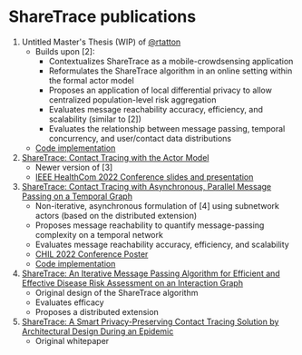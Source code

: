 # ShareTrace publications

1. Untitled Master's Thesis (WIP) of [@rtatton](https://github.com/rtatton)
   - Builds upon [2]:
      - Contextualizes ShareTrace as a mobile-crowdsensing application
      - Reformulates the ShareTrace algorithm in an online setting within the formal actor model
      - Proposes an application of local differential privacy to allow centralized population-level risk aggregation
      - Evaluates message reachability accuracy, efficiency, and scalability (similar to [2])
      - Evaluates the relationship between message passing, temporal concurrency, and user/contact data distributions
   - [Code implementation](https://github.com/share-trace/akka/tree/main)
2. [ShareTrace: Contact Tracing with the Actor Model](https://arxiv.org/abs/2203.12445v3)
   - Newer version of [3]
   - [IEEE HealthCom 2022 Conference slides and presentation](https://github.com/share-trace/healthcom22-slides)
3. [ShareTrace: Contact Tracing with Asynchronous, Parallel Message Passing on a Temporal Graph](https://arxiv.org/abs/2203.12445v2)
   - Non-iterative, asynchronous formulation of [4] using subnetwork actors (based on the distributed extension)
   - Proposes message reachability to quantify message-passing complexity on a temporal network
   - Evaluates message reachability accuracy, efficiency, and scalability
   - [CHIL 2022 Conference Poster](https://github.com/share-trace/chil22-poster)
   - [Code implementation](https://github.com/share-trace/ray/tree/main)
4. [ShareTrace: An Iterative Message Passing Algorithm for Efficient and Effective Disease Risk Assessment on an Interaction Graph](https://doi.org/10.1145/3459930.3469553)
   - Original design of the ShareTrace algorithm
   - Evaluates efficacy
   - Proposes a distributed extension
5. [ShareTrace: A Smart Privacy-Preserving Contact Tracing Solution by Architectural Design During an Epidemic](https://github.com/share-trace/papers/blob/373abf36b05227f4a5f5cb405cd61e8dc225a9a6/sharetace-whitepaper.pdf)
   - Original whitepaper
